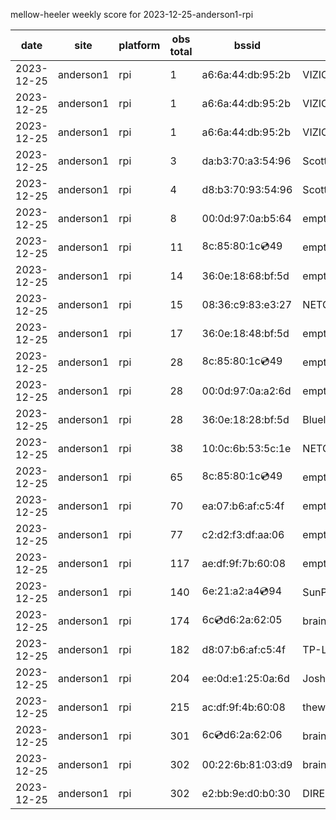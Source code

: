 mellow-heeler weekly score for 2023-12-25-anderson1-rpi

|date|site|platform|obs total|bssid|ssid|lat|lng|
|--|--|--|--|--|--|--|--|
|2023-12-25|anderson1|rpi|1|a6:6a:44:db:95:2b|VIZIOCastAudio1648|0|0|
|2023-12-25|anderson1|rpi|1|a6:6a:44:db:95:2b|VIZIOCastAudio4131|0|0|
|2023-12-25|anderson1|rpi|1|a6:6a:44:db:95:2b|VIZIOCastAudio2206|0|0|
|2023-12-25|anderson1|rpi|3|da:b3:70:a3:54:96|Scott IoT Wifi|0|0|
|2023-12-25|anderson1|rpi|4|d8:b3:70:93:54:96|Scott WiFi|0|0|
|2023-12-25|anderson1|rpi|8|00:0d:97:0a:b5:64|empty_ssid|0|0|
|2023-12-25|anderson1|rpi|11|8c:85:80:1c:cd:49|empty_ssid|0|0|
|2023-12-25|anderson1|rpi|14|36:0e:18:68:bf:5d|empty_ssid|0|0|
|2023-12-25|anderson1|rpi|15|08:36:c9:83:e3:27|NETGEAR34|0|0|
|2023-12-25|anderson1|rpi|17|36:0e:18:48:bf:5d|empty_ssid|0|0|
|2023-12-25|anderson1|rpi|28|8c:85:80:1c:cd:49|empty_ssid|0|0|
|2023-12-25|anderson1|rpi|28|00:0d:97:0a:a2:6d|empty_ssid|0|0|
|2023-12-25|anderson1|rpi|28|36:0e:18:28:bf:5d|Bluelotus|0|0|
|2023-12-25|anderson1|rpi|38|10:0c:6b:53:5c:1e|NETGEAR55|0|0|
|2023-12-25|anderson1|rpi|65|8c:85:80:1c:cd:49|empty_ssid|0|0|
|2023-12-25|anderson1|rpi|70|ea:07:b6:af:c5:4f|empty_ssid|0|0|
|2023-12-25|anderson1|rpi|77|c2:d2:f3:df:aa:06|empty_ssid|0|0|
|2023-12-25|anderson1|rpi|117|ae:df:9f:7b:60:08|empty_ssid|0|0|
|2023-12-25|anderson1|rpi|140|6e:21:a2:a4:cd:94|SunPower21450|0|0|
|2023-12-25|anderson1|rpi|174|6c:cd:d6:2a:62:05|braingang2_5GEXT|0|0|
|2023-12-25|anderson1|rpi|182|d8:07:b6:af:c5:4f|TP-Link_C54F|0|0|
|2023-12-25|anderson1|rpi|204|ee:0d:e1:25:0a:6d|JoshLily|0|0|
|2023-12-25|anderson1|rpi|215|ac:df:9f:4b:60:08|theweef|0|0|
|2023-12-25|anderson1|rpi|301|6c:cd:d6:2a:62:06|braingang2_2GEXT|0|0|
|2023-12-25|anderson1|rpi|302|00:22:6b:81:03:d9|braingang2|0|0|
|2023-12-25|anderson1|rpi|302|e2:bb:9e:d0:b0:30|DIRECT-9ED03030|0|0|
